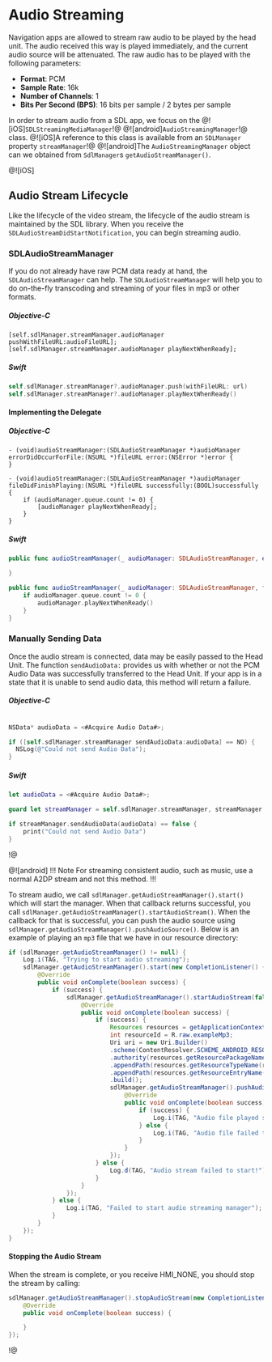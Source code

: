 # Audio Streaming
Navigation apps are allowed to stream raw audio to be played by the head unit. The audio received this way is played immediately, and the current audio source will be attenuated. The raw audio has to be played with the following parameters:

* **Format**: PCM
* **Sample Rate**: 16k
* **Number of Channels**: 1
* **Bits Per Second (BPS)**: 16 bits per sample / 2 bytes per sample

In order to stream audio from a SDL app, we focus on the @![iOS]`SDLStreamingMediaManager`!@ @![android]`AudioStreamingManager`!@ class. @![iOS]A reference to this class is available from an `SDLManager` property `streamManager`!@ @![android]The `AudioStreamingManager` object can we obtained from `SdlManager`s `getAudioStreamManager()`.

@![iOS]
## Audio Stream Lifecycle
Like the lifecycle of the video stream, the lifecycle of the audio stream is maintained by the SDL library. When you receive the `SDLAudioStreamDidStartNotification`, you can begin streaming audio.

### SDLAudioStreamManager
If you do not already have raw PCM data ready at hand, the `SDLAudioStreamManager` can help. The `SDLAudioStreamManager` will help you to do on-the-fly transcoding and streaming of your files in mp3 or other formats.

##### Objective-C
```objc
[self.sdlManager.streamManager.audioManager pushWithFileURL:audioFileURL];
[self.sdlManager.streamManager.audioManager playNextWhenReady];
```

##### Swift
```swift
self.sdlManager.streamManager?.audioManager.push(withFileURL: url)
self.sdlManager.streamManager?.audioManager.playNextWhenReady()
```

#### Implementing the Delegate

##### Objective-C
```objc
- (void)audioStreamManager:(SDLAudioStreamManager *)audioManager errorDidOccurForFile:(NSURL *)fileURL error:(NSError *)error {
}

- (void)audioStreamManager:(SDLAudioStreamManager *)audioManager fileDidFinishPlaying:(NSURL *)fileURL successfully:(BOOL)successfully {
    if (audioManager.queue.count != 0) {
        [audioManager playNextWhenReady];
    }
}
```

##### Swift
```swift
public func audioStreamManager(_ audioManager: SDLAudioStreamManager, errorDidOccurForFile fileURL: URL, error: Error) {

}

public func audioStreamManager(_ audioManager: SDLAudioStreamManager, fileDidFinishPlaying fileURL: URL, successfully: Bool) {
    if audioManager.queue.count != 0 {
        audioManager.playNextWhenReady()
    }
}
```

### Manually Sending Data
Once the audio stream is connected, data may be easily passed to the Head Unit. The function `sendAudioData:` provides us with whether or not the PCM Audio Data was successfully transferred to the Head Unit. If your app is in a state that it is unable to send audio data, this method will return a failure.

##### Objective-C
```objective-c

NSData* audioData = <#Acquire Audio Data#>;

if ([self.sdlManager.streamManager sendAudioData:audioData] == NO) {
  NSLog(@"Could not send Audio Data");
}
```

##### Swift
```swift
let audioData = <#Acquire Audio Data#>;

guard let streamManager = self.sdlManager.streamManager, streamManager.isAudioConnected else { return }

if streamManager.sendAudioData(audioData) == false {
    print("Could not send Audio Data")
}
```
!@

@![android]
!!! Note
For streaming consistent audio, such as music, use a normal A2DP stream and not this method.
!!!

To stream audio, we call `sdlManager.getAudioStreamManager().start()` which will start the manager. When that callback returns successful, you call `sdlManager.getAudioStreamManager().startAudioStream()`. When the callback for that is successful, you can push the audio source using `sdlManager.getAudioStreamManager().pushAudioSource()`. Below is an example of playing an `mp3` file that we have in our resource directory:

```java
if (sdlManager.getAudioStreamManager() != null) {
    Log.i(TAG, "Trying to start audio streaming");
    sdlManager.getAudioStreamManager().start(new CompletionListener() {
        @Override
        public void onComplete(boolean success) {
            if (success) {
                sdlManager.getAudioStreamManager().startAudioStream(false, new CompletionListener() {
                    @Override
                    public void onComplete(boolean success) {
                        if (success) {
                            Resources resources = getApplicationContext().getResources();
                            int resourceId = R.raw.exampleMp3;
                            Uri uri = new Uri.Builder()
                            .scheme(ContentResolver.SCHEME_ANDROID_RESOURCE)
                            .authority(resources.getResourcePackageName(resourceId))
                            .appendPath(resources.getResourceTypeName(resourceId))
                            .appendPath(resources.getResourceEntryName(resourceId))
                            .build();
                            sdlManager.getAudioStreamManager().pushAudioSource(uri, new CompletionListener() {
                                @Override
                                public void onComplete(boolean success) {
                                    if (success) {
                                        Log.i(TAG, "Audio file played successfully!");
                                    } else {
                                        Log.i(TAG, "Audio file failed to play!");
                                    }
                                }
                            });
                        } else {
                            Log.d(TAG, "Audio stream failed to start!");
                        }
                    }
                });
            } else {
                Log.i(TAG, "Failed to start audio streaming manager");
            }
        }
    });
}
```

#### Stopping the Audio Stream
When the stream is complete, or you receive HMI_NONE, you should stop the stream by calling:

```java
sdlManager.getAudioStreamManager().stopAudioStream(new CompletionListener() {
    @Override
    public void onComplete(boolean success) {

    }
});
```
!@